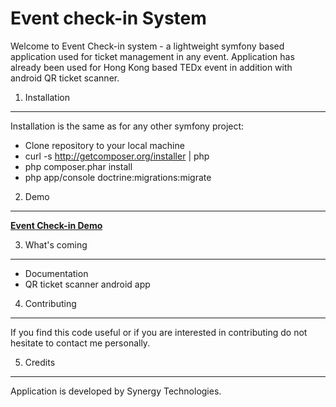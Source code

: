 Event check-in System
========================

Welcome to Event Check-in system - a lightweight symfony based application used for
ticket management in any event. Application has already been used for Hong Kong based TEDx event in addition with
android QR ticket scanner.

1) Installation
----------------------------------

Installation is the same as for any other symfony project:

* Clone repository to your local machine
*
    curl -s http://getcomposer.org/installer | php
*
    php composer.phar install
*
    php app/console doctrine:migrations:migrate

2) Demo
-------------------------------------

[**Event Check-in Demo**][1]

3) What's coming
--------------------------------

* Documentation
* QR ticket scanner android app

4) Contributing
--------------------------------

If you find this code useful or if you are interested in contributing do not hesitate to contact me personally.

5) Credits
--------------------------------

Application is developed by Synergy Technologies.

[1]:  http://tedxevents.foundry8.com/